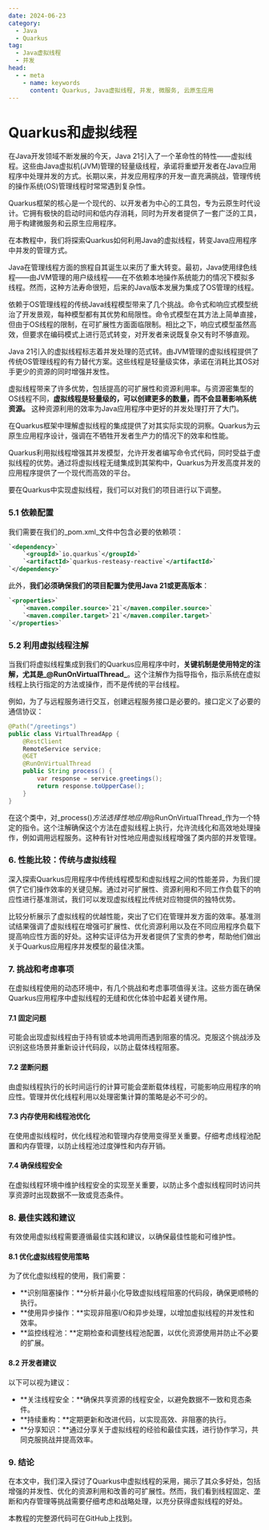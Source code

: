 ```yaml
---
date: 2024-06-23
category: 
  - Java
  - Quarkus
tag:
  - Java虚拟线程
  - 并发
head:
  - - meta
    - name: keywords
      content: Quarkus, Java虚拟线程, 并发, 微服务, 云原生应用
---
```

# Quarkus和虚拟线程

在Java开发领域不断发展的今天，Java 21引入了一个革命性的特性——虚拟线程。这些由Java虚拟机(JVM)管理的轻量级线程，承诺将重塑开发者在Java应用程序中处理并发的方式。长期以来，并发应用程序的开发一直充满挑战，管理传统的操作系统(OS)管理线程时常常遇到复杂性。

Quarkus框架的核心是一个现代的、以开发者为中心的工具包，专为云原生时代设计。它拥有极快的启动时间和低内存消耗，同时为开发者提供了一套广泛的工具，用于构建微服务和云原生应用程序。

在本教程中，我们将探索Quarkus如何利用Java的虚拟线程，转变Java应用程序中并发的管理方式。

Java在管理线程方面的旅程自其诞生以来历了重大转变。最初，Java使用绿色线程——由JVM管理的用户级线程——在不依赖本地操作系统能力的情况下模拟多线程。然而，这种方法寿命很短，后来的Java版本发展为集成了OS管理的线程。

依赖于OS管理线程的传统Java线程模型带来了几个挑战。命令式和响应式模型统治了开发景观，每种模型都有其优势和局限性。命令式模型在其方法上简单直接，但由于OS线程的限制，在可扩展性方面面临限制。相比之下，响应式模型虽然高效，但要求在编码模式上进行范式转变，对开发者来说既复杂又有时不够直观。

Java 21引入的虚拟线程标志着并发处理的范式转。由JVM管理的虚拟线程提供了传统OS管理线程的有力替代方案。这些线程是轻量级实体，承诺在消耗比其OS对手更少的资源的同时增强并发性。

虚拟线程带来了许多优势，包括提高的可扩展性和资源利用率。与资源密集型的OS线程不同，**虚拟线程是轻量级的，可以创建更多的数量，而不会显著影响系统资源。** 这种资源利用的效率为Java应用程序中更好的并发处理打开了大门。

在Quarkus框架中理解虚拟线程的集成提供了对其实际实现的洞察。Quarkus为云原生应用程序设计，强调在不牺牲开发者生产力的情况下的效率和性能。

Quarkus利用拟线程增强其并发模型，允许开发者编写命令式代码，同时受益于虚拟线程的优势。通过将虚拟线程无缝集成到其架构中，Quarkus为开发高度并发的应用程序提供了一个现代而高效的平台。

要在Quarkus中实现虚拟线程，我们可以对我们的项目进行以下调整。

### 5.1 依赖配置
我们需要在我们的_pom.xml_文件中包含必要的依赖项：

```xml
`<dependency>`
    `<groupId>`io.quarkus`</groupId>`
    `<artifactId>`quarkus-resteasy-reactive`</artifactId>`
`</dependency>`
```

此外，**我们必须确保我们的项目配置为使用Java 21或更高版本**：

```xml
`<properties>`
    `<maven.compiler.source>`21`</maven.compiler.source>`
    `<maven.compiler.target>`21`</maven.compiler.target>`
`</properties>`
```

### 5.2 利用虚拟线程注解
当我们将虚拟线程集成到我们的Quarkus应用程序中时，**关键机制是使用特定的注解，尤其是_@RunOnVirtualThread_**。这个注解作为指导指令，指示系统在虚拟线程上执行指定的方法或操作，而不是传统的平台线程。

例如，为了与远程服务进行交互，创建远程服务接口是必要的。接口定义了必要的通信协议：

```java
@Path("/greetings")
public class VirtualThreadApp {
    @RestClient
    RemoteService service;
    @GET
    @RunOnVirtualThread
    public String process() {
        var response = service.greetings();
        return response.toUpperCase();
    }
}
```

在这个类中，对_process()_方法选择性地应用_@RunOnVirtualThread_作为一个特定的指令。这个注解确保这个方法在虚拟线程上执行，允许流线化和高效地处理操作，例如调用远程服务。这种有针对性地应用虚拟线程增强了类内部的并发管理。

### 6. 性能比较：传统与虚拟线程
深入探索Quarkus应用程序中传统线程模型和虚拟线程之间的性能差异，为我们提供了它们操作效率的关键见解。通过对可扩展性、资源利用和不同工作负载下的响应性进行基准测试，我们可以发现虚拟线程比传统对应物提供的独特优势。

比较分析展示了虚拟线程的优越性能，突出了它们在管理并发方面的效率。基准测试结果强调了虚拟线程在增强可扩展性、优化资源利用以及在不同应用程序负载下提高响应性方面的好处。这种实证评估为开发者提供了宝贵的参考，帮助他们做出关于Quarkus应用程序并发模型的最佳决策。

### 7. 挑战和考虑事项
在虚拟线程使用的动态环境中，有几个挑战和考虑事项值得关注。这些方面在确保Quarkus应用程序中虚拟线程的无缝和优化体验中起着关键作用。

#### 7.1 固定问题
可能会出现虚拟线程由于持有锁或本地调用而遇到阻塞的情况。克服这个挑战涉及识别这些场景并重新设计代码段，以防止载体线程阻塞。

#### 7.2 垄断问题
由虚拟线程执行的长时间运行的计算可能会垄断载体线程，可能影响应用程序的响应性。管理并优化线程利用以处理密集计算的策略是必不可少的。

#### 7.3 内存使用和线程池优化
在使用虚拟线程时，优化线程池和管理内存使用变得至关重要。仔细考虑线程池配置和内存管理，以防止线程池过度弹性和内存开销。

#### 7.4 确保线程安全
在虚拟线程环境中维护线程安全的实现至关重要，以防止多个虚拟线程同时访问共享资源时出现数据不一致或竞态条件。

### 8. 最佳实践和建议
有效使用虚拟线程需要遵循最佳实践和建议，以确保最佳性能和可维护性。

#### 8.1 优化虚拟线程使用策略
为了优化虚拟线程的使用，我们需要：
- **识别阻塞操作：**分析并最小化导致虚拟线程阻塞的代码段，确保更顺畅的执行。
- **使用异步操作：**实现非阻塞I/O和异步处理，以增加虚拟线程的并发性和效率。
- **监控线程池：**定期检查和调整线程池配置，以优化资源使用并防止不必要的扩展。

#### 8.2 开发者建议
以下可以视为建议：
- **关注线程安全：**确保共享资源的线程安全，以避免数据不一致和竞态条件。
- **持续重构：**定期更新和改进代码，以实现高效、非阻塞的执行。
- **分享知识：**通过分享关于虚拟线程的经验和最佳实践，进行协作学习，共同克服挑战并提高效率。

### 9. 结论
在本文中，我们深入探讨了Quarkus中虚拟线程的采用，揭示了其众多好处，包括增强的并发性、优化的资源利用和改善的可扩展性。然而，我们看到线程固定、垄断和内存管理等挑战需要仔细考虑和战略处理，以充分获得虚拟线程的好处。

本教程的完整源代码可在GitHub上找到。